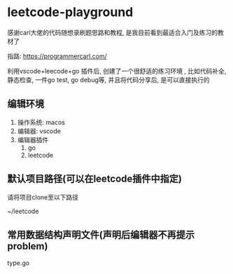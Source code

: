 # leetcode-playground

感谢carl大佬的代码随想录刷题思路和教程, 是我目前看到最适合入门及练习的教材了

指路: https://programmercarl.com/

利用vscode+leecode+go 插件后, 创建了一个很舒适的练习环境 , 比如代码补全, 静态检查, 一件go test, go debug等, 并且将代码分享后, 是可以直接执行的

## 编辑环境

1. 操作系统: macos
2. 编辑器: vscode
3. 编辑器插件
    1. go
    2. leetcode

## 默认项目路径(可以在leetcode插件中指定)

请将项目clone至以下路径

~/leetcode

## 常用数据结构声明文件(声明后编辑器不再提示problem)

type.go